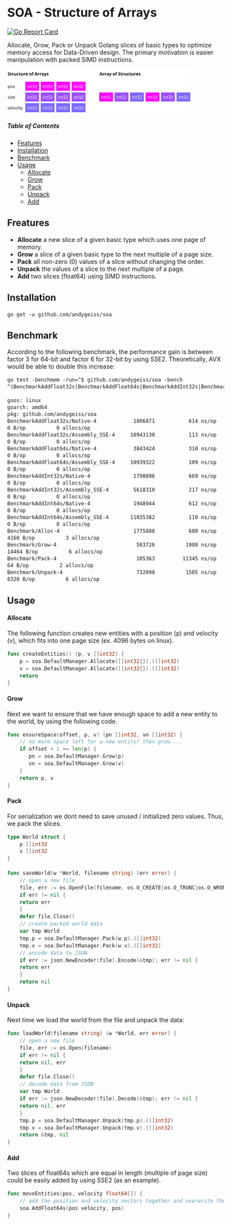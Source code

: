 # SOA - Structure of Arrays

[![Go Report Card](https://goreportcard.com/badge/github.com/andygeiss/soa)](https://goreportcard.com/report/github.com/andygeiss/soa)

Allocate, Grow, Pack or Unpack Golang slices of basic types to optimize memory access for Data-Driven design.
The primary motivation is easier manipulation with packed SIMD instructions.

![](soa.png)

##### Table of Contents

- [Features](README.md#features)
- [Installation](README.md#installation)
- [Benchmark](README.md#benchmark)
- [Usage](README.md#usage)
    - [Allocate](README.md#allocate)
    - [Grow](README.md#grow)
    - [Pack](README.md#pack)
    - [Unpack](README.md#unpack)
    - [Add](README.md#add)

## Freatures

* **Allocate** a new slice of a given basic type which uses one page of memory.
* **Grow** a slice of a given basic type to the next multiple of a page size.
* **Pack** all non-zero (0) values of a slice without changing the order.
* **Unpack** the values of a slice to the next multiple of a page.
* **Add** two slices (float64) using SIMD instructions.

## Installation

    go get -u github.com/andygeiss/soa

## Benchmark

According to the following benchmark, the performance gain is between factor 3 for 64-bit and factor 6 for 32-bit by using SSE2.
Theoretically, AVX would be able to double this increase:

    go test -benchmem -run=^$ github.com/andygeiss/soa -bench ^(BenchmarkAddFloat32s|BenchmarkAddFloat64s|BenchmarkAddInt32s|BenchmarkAddInt64s)$

    goos: linux
    goarch: amd64
    pkg: github.com/andygeiss/soa
    BenchmarkAddFloat32s/Native-4         	 1806871	       614 ns/op	       0 B/op	       0 allocs/op
    BenchmarkAddFloat32s/Assembly_SSE-4   	10943130	       113 ns/op	       0 B/op	       0 allocs/op
    BenchmarkAddFloat64s/Native-4         	 3843424	       310 ns/op	       0 B/op	       0 allocs/op
    BenchmarkAddFloat64s/Assembly_SSE-4   	10939322	       109 ns/op	       0 B/op	       0 allocs/op
    BenchmarkAddInt32s/Native-4           	 1790896	       669 ns/op	       0 B/op	       0 allocs/op
    BenchmarkAddInt32s/Assembly_SSE-4     	 5618310	       217 ns/op	       0 B/op	       0 allocs/op
    BenchmarkAddInt64s/Native-4           	 1948944	       612 ns/op	       0 B/op	       0 allocs/op
    BenchmarkAddInt64s/Assembly_SSE-4     	11035382	       110 ns/op	       0 B/op	       0 allocs/op
    Benchmark/Alloc-4                     	 1775888	       680 ns/op	    4160 B/op	       3 allocs/op
    Benchmark/Grow-4                      	  583726	      1980 ns/op	   14464 B/op	       6 allocs/op
    Benchmark/Pack-4                      	  105363	     11345 ns/op	      64 B/op	       2 allocs/op
    Benchmark/Unpack-4                    	  732098	      1505 ns/op	    8320 B/op	       6 allocs/op

## Usage

#### Allocate
The following function creates new entities with a position (p) and velocity (v),
which fits into one page size (ex. 4096 bytes on linux).

```go
func createEntities() (p, v []int32) {
    p = soa.DefaultManager.Allocate([]int32{}).([]int32)
    v = soa.DefaultManager.Allocate([]int32{}).([]int32)
    return
}
```

#### Grow

Next we want to ensure that we have enough space to add a new entity to the world, by using the following code. 

```go
func ensureSpace(offset, p, v) (pn []int32, vn []int32) {
    // no more space left for a new entity? then grow ... 
    if offset + 1 >= len(p) {
       pn = soa.DefaultManager.Grow(p)
       vn = soa.DefaultManager.Grow(v)
    }
    return p, v
}
```

#### Pack

For serialization we dont need to save unused / initialized zero values.
Thus, we pack the slices.

```go
type World struct {
    p []int32
    v []int32
}

func saveWorld(w *World, filename string) (err error) {
    // open a new file
    file, err := os.OpenFile(filename, os.O_CREATE|os.O_TRUNC|os.O_WRONLY, 0644)
    if err != nil {
	return err
    }
    defer file.Close()
    // create packed world data
    var tmp World
    tmp.p = soa.DefaultManager.Pack(w.p).([]int32)
    tmp.v = soa.DefaultManager.Pack(w.v).([]int32)
    // encode data to JSON
    if err := json.NewEncoder(file).Encode(&tmp); err != nil {
	return err
    }
    return nil
}
```

#### Unpack

Next time we load the world from the file and unpack the data:

```go
func loadWorld(filename string) (w *World, err error) {
    // open a new file
    file, err := os.Open(filename)
    if err != nil {
	return nil, err
    }
    defer file.Close()
    // decode data from JSON
    var tmp World
    if err := json.NewDecoder(file).Decode(&tmp); err != nil {
	return nil, err
    }
    tmp.p = soa.DefaultManager.Unpack(tmp.p).([]int32)
    tmp.v = soa.DefaultManager.Unpack(tmp.v).([]int32)
    return &tmp, nil
}
```

#### Add

Two slices of float64s which are equal in length (multiple of page size) could be easily added by using SSE2 (as an example).

```go
func moveEntities(pos, velocity float64[]) {
    // add the position and velocity vectors together and overwrite the old positions.
    soa.AddFloat64s(pos velocity, pos)
}
```